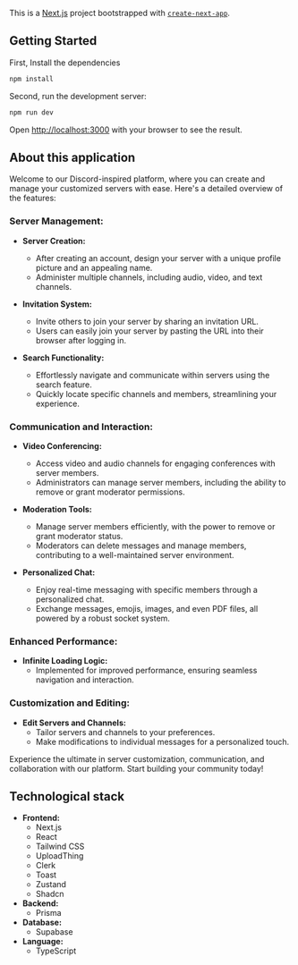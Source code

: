 This is a [Next.js](https://nextjs.org/) project bootstrapped with [`create-next-app`](https://github.com/vercel/next.js/tree/canary/packages/create-next-app).

## Getting Started

First, Install the dependencies

```bash
npm install
```

Second, run the development server:

```bash
npm run dev
```

Open [http://localhost:3000](http://localhost:3000) with your browser to see the result.

## About this application

Welcome to our Discord-inspired platform, where you can create and manage your customized servers with ease. Here's a detailed overview of the features:

### Server Management:

- **Server Creation:**
  - After creating an account, design your server with a unique profile picture and an appealing name.
  - Administer multiple channels, including audio, video, and text channels.

- **Invitation System:**
  - Invite others to join your server by sharing an invitation URL.
  - Users can easily join your server by pasting the URL into their browser after logging in.

- **Search Functionality:**
  - Effortlessly navigate and communicate within servers using the search feature.
  - Quickly locate specific channels and members, streamlining your experience.

### Communication and Interaction:

- **Video Conferencing:**
  - Access video and audio channels for engaging conferences with server members.
  - Administrators can manage server members, including the ability to remove or grant moderator permissions.

- **Moderation Tools:**
  - Manage server members efficiently, with the power to remove or grant moderator status.
  - Moderators can delete messages and manage members, contributing to a well-maintained server environment.

- **Personalized Chat:**
  - Enjoy real-time messaging with specific members through a personalized chat.
  - Exchange messages, emojis, images, and even PDF files, all powered by a robust socket system.

### Enhanced Performance:

- **Infinite Loading Logic:**
  - Implemented for improved performance, ensuring seamless navigation and interaction.
  
### Customization and Editing:

- **Edit Servers and Channels:**
  - Tailor servers and channels to your preferences.
  - Make modifications to individual messages for a personalized touch.

Experience the ultimate in server customization, communication, and collaboration with our platform. Start building your community today!

## Technological stack
- **Frontend:**
  - Next.js
  - React
  - Tailwind CSS
  - UploadThing
  - Clerk 
  - Toast
  - Zustand
  - Shadcn 
- **Backend:**
  - Prisma
- **Database:**
  - Supabase
- **Language:**
  - TypeScript
